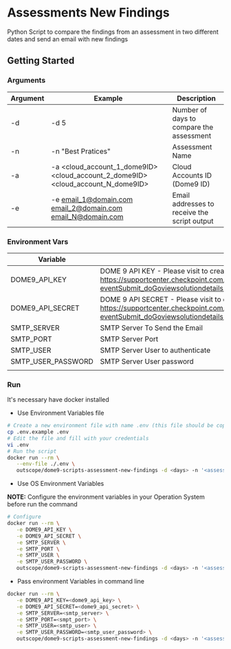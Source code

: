 # Assessments New Findings

Python Script to compare the findings from an assessment in two different dates and send an email with new findings

## Getting Started

### Arguments

| Argument | Example                                                                          | Description                                  |
|----------|----------------------------------------------------------------------------------|----------------------------------------------|
| -d       | -d 5                                                                             | Number of days to compare the assessment     |
| -n       | -n "Best Pratices"                                                               | Assessment Name                              |
| -a       | -a <cloud_account_1_dome9ID> <cloud_account_2_dome9ID> <cloud_account_N_dome9ID> | Cloud Accounts ID (Dome9 ID)                 |
| -e       | -e <email_1@domain.com> <email_2@domain.com>  <email_N@domain.com>               | Email addresses to receive the script output |

### Environment Vars

| Variable           | Description                                                                                                                                                                                                        |
|--------------------|--------------------------------------------------------------------------------------------------------------------------------------------------------------------------------------------------------------------|
| DOME9_API_KEY      | DOME 9 API KEY - Please visit to create a new API Key - https://supportcenter.checkpoint.com/supportcenter/portal?eventSubmit_doGoviewsolutiondetails=&solutionid=sk144514&partition=General&product=CloudGuard    |
| DOME9_API_SECRET   | DOME 9 API SECRET - Please visit to create a new API Key - https://supportcenter.checkpoint.com/supportcenter/portal?eventSubmit_doGoviewsolutiondetails=&solutionid=sk144514&partition=General&product=CloudGuard |
| SMTP_SERVER        | SMTP Server To Send the Email                                                                                                                                                                                      |
| SMTP_PORT          | SMTP Server Port                                                                                                                                                                                                   |
| SMTP_USER          | SMTP Server User to authenticate                                                                                                                                                                                   |
| SMTP_USER_PASSWORD | SMTP Server User password                                                                                                                                                                                          |
|                    |                                                                                                                                                                                                                    |

### Run

It's necessary have docker installed

* Use Environment Variables file

```bash
# Create a new environment file with name .env (this file should be copied from .env.example>
cp .env.example .env
# Edit the file and fill with your credentials
vi .env
# Run the script
docker run --rm \
   --env-file ./.env \
   outscope/dome9-scripts-assessment-new-findings -d <days> -n '<assessment_name>' -a <cloud_account_dome9_id> -e <email1> <email2>
```

* Use OS Environment Variables

**NOTE:** Configure the environment variables in your Operation System before run the command

```bash
# Configure 
docker run --rm \
   -e DOME9_API_KEY \
   -e DOME9_API_SECRET \
   -e SMTP_SERVER \
   -e SMTP_PORT \
   -e SMTP_USER \
   -e SMTP_USER_PASSWORD \
   outscope/dome9-scripts-assessment-new-findings -d <days> -n '<assessment_name>' -a <cloud_account_dome9_id> -e <email1> <email2>
```

* Pass environment Variables in command line

```bash
docker run --rm \
   -e DOME9_API_KEY=<dome9_api_key> \
   -e DOME9_API_SECRET=<dome9_api_secret> \
   -e SMTP_SERVER=<smtp_server> \
   -e SMTP_PORT=<smpt_port> \
   -e SMTP_USER=<smtp_user> \
   -e SMTP_USER_PASSWORD=<smtp_user_password> \
   outscope/dome9-scripts-assessment-new-findings -d <days> -n '<assessment_name>' -a <cloud_account_dome9_id> -e <email1> <email2>
```


